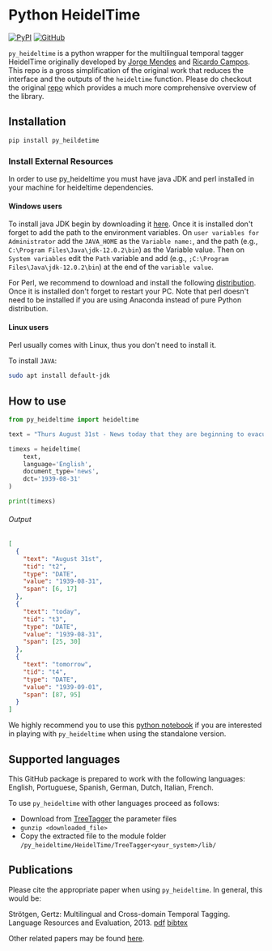 # Python HeidelTime

[![PyPI](https://img.shields.io/pypi/v/py_heideltime)](https://pypi.org/project/py-heideltime/)
[![GitHub](https://img.shields.io/github/license/hmosousa/py_heideltime)](LICENSE)

`py_heideltime` is a python wrapper for the multilingual temporal tagger HeidelTime originally developed
by [Jorge Mendes](https://github.com/JMendes1995) and [Ricardo Campos](https://github.com/rncampos).
This repo is a gross simplification of the original work that reduces the interface and the outputs of the `heideltime`
function. Please do checkout the original [repo](https://github.com/JMendes1995/py_heideltime) which provides a much more comprehensive overview of the library.

## Installation

```bash
pip install py_heildetime
```

### Install External Resources

In order to use py_heideltime you must have java JDK and perl installed in your machine for heideltime dependencies.

#### Windows users

To install java JDK begin by downloading it [here](https://www.oracle.com/technetwork/java/javase/downloads/index.html).
Once it is installed don't forget to add the path to the environment variables. On `user variables for Administrator`
add the `JAVA_HOME` as the `Variable name:`, and the path (e.g., `C:\Program Files\Java\jdk-12.0.2\bin`) as the Variable
value. Then on `System variables` edit the `Path` variable and add (e.g., `;C:\Program Files\Java\jdk-12.0.2\bin`) at
the end of the `variable value`.

For Perl, we recommend to download and install the following [distribution](https://strawberryperl.com/). Once it is
installed don't forget to restart your PC. Note that perl doesn't need to be installed if you are using Anaconda instead
of pure Python distribution.

#### Linux users

Perl usually comes with Linux, thus you don't need to install it.

To install `JAVA`:

```bash
sudo apt install default-jdk
```

## How to use

```python
from py_heideltime import heideltime

text = "Thurs August 31st - News today that they are beginning to evacuate the London children tomorrow. Percy is a billeting officer. I can't see that they will be much safer here."

timexs = heideltime(
    text,
    language='English',
    document_type='news',
    dct='1939-08-31'
)

print(timexs)
````

###### Output

```json
[
  {
    "text": "August 31st",
    "tid": "t2",
    "type": "DATE",
    "value": "1939-08-31",
    "span": [6, 17]
  },
  {
    "text": "today",
    "tid": "t3",
    "type": "DATE",
    "value": "1939-08-31",
    "span": [25, 30]
  },
  {
    "text": "tomorrow",
    "tid": "t4",
    "type": "DATE",
    "value": "1939-09-01",
    "span": [87, 95]
  }
]
```

We highly recommend you to use this [python notebook](notebooks/usage.ipynb) if you are interested in playing
with `py_heideltime`  when using the standalone version.

## Supported languages

This GitHub package is prepared to work with the following languages: English, Portuguese, Spanish, German, Dutch,
Italian, French.

To use `py_heideltime` with other languages proceed as follows:

- Download from [TreeTagger](https://www.cis.uni-muenchen.de/~schmid/tools/TreeTagger/) the parameter files
- `gunzip <downloaded_file>`
- Copy the extracted file to the module folder `/py_heideltime/HeidelTime/TreeTagger<your_system>/lib/`

## Publications

Please cite the appropriate paper when using `py_heideltime`. In general, this would be:

Strötgen, Gertz: Multilingual and Cross-domain Temporal Tagging. Language Resources and Evaluation, 2013. [pdf](https://link.springer.com/article/10.1007%2Fs10579-012-9179-y) [bibtex](https://dbs.ifi.uni-heidelberg.de/files/Team/jannik/publications/stroetgen_bib.html#LREjournal2013)

Other related papers may be found [here](https://github.com/HeidelTime/heideltime#Publications).
